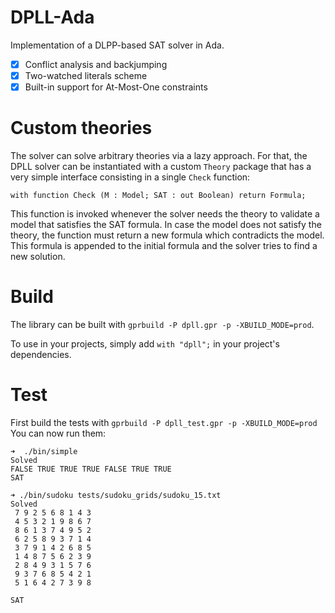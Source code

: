 # DPLL-Ada
Implementation of a DLPP-based SAT solver in Ada.

 - [X] Conflict analysis and backjumping
 - [X] Two-watched literals scheme
 - [X] Built-in support for At-Most-One constraints

# Custom theories

The solver can solve arbitrary theories via a lazy approach. For that, the DPLL solver can be instantiated with a custom `Theory` package
that has a very simple interface consisting in a single `Check` function:
```
with function Check (M : Model; SAT : out Boolean) return Formula;
```
This function is invoked whenever the solver needs the theory to validate a model that satisfies the SAT formula.
In case the model does not satisfy the theory, the function must return a new formula which contradicts the model.
This formula is appended to the initial formula and the solver tries to find a new solution.

# Build
The library can be built with `gprbuild -P dpll.gpr -p -XBUILD_MODE=prod`.

To use in your projects, simply add `with "dpll";` in your project's dependencies.

# Test
First build the tests with `gprbuild -P dpll_test.gpr -p -XBUILD_MODE=prod`
You can now run them:
```
➜  ./bin/simple                                 
Solved
FALSE TRUE TRUE TRUE FALSE TRUE TRUE 
SAT

➜ ./bin/sudoku tests/sudoku_grids/sudoku_15.txt         
Solved
 7 9 2 5 6 8 1 4 3
 4 5 3 2 1 9 8 6 7
 8 6 1 3 7 4 9 5 2
 6 2 5 8 9 3 7 1 4
 3 7 9 1 4 2 6 8 5
 1 4 8 7 5 6 2 3 9
 2 8 4 9 3 1 5 7 6
 9 3 7 6 8 5 4 2 1
 5 1 6 4 2 7 3 9 8

SAT
```
